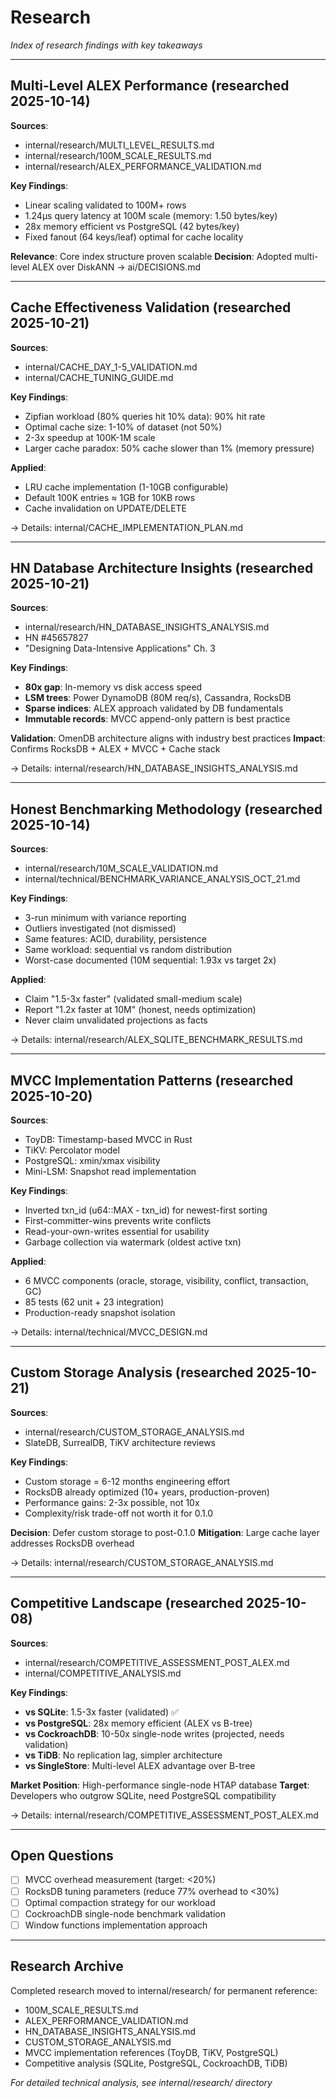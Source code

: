 # Research

_Index of research findings with key takeaways_

---

## Multi-Level ALEX Performance (researched 2025-10-14)

**Sources**:
- internal/research/MULTI_LEVEL_RESULTS.md
- internal/research/100M_SCALE_RESULTS.md
- internal/research/ALEX_PERFORMANCE_VALIDATION.md

**Key Findings**:
- Linear scaling validated to 100M+ rows
- 1.24μs query latency at 100M scale (memory: 1.50 bytes/key)
- 28x memory efficient vs PostgreSQL (42 bytes/key)
- Fixed fanout (64 keys/leaf) optimal for cache locality

**Relevance**: Core index structure proven scalable
**Decision**: Adopted multi-level ALEX over DiskANN → ai/DECISIONS.md

---

## Cache Effectiveness Validation (researched 2025-10-21)

**Sources**:
- internal/CACHE_DAY_1-5_VALIDATION.md
- internal/CACHE_TUNING_GUIDE.md

**Key Findings**:
- Zipfian workload (80% queries hit 10% data): 90% hit rate
- Optimal cache size: 1-10% of dataset (not 50%)
- 2-3x speedup at 100K-1M scale
- Larger cache paradox: 50% cache slower than 1% (memory pressure)

**Applied**:
- LRU cache implementation (1-10GB configurable)
- Default 100K entries ≈ 1GB for 10KB rows
- Cache invalidation on UPDATE/DELETE

→ Details: internal/CACHE_IMPLEMENTATION_PLAN.md

---

## HN Database Architecture Insights (researched 2025-10-21)

**Sources**:
- internal/research/HN_DATABASE_INSIGHTS_ANALYSIS.md
- HN #45657827
- "Designing Data-Intensive Applications" Ch. 3

**Key Findings**:
- **80x gap**: In-memory vs disk access speed
- **LSM trees**: Power DynamoDB (80M req/s), Cassandra, RocksDB
- **Sparse indices**: ALEX approach validated by DB fundamentals
- **Immutable records**: MVCC append-only pattern is best practice

**Validation**: OmenDB architecture aligns with industry best practices
**Impact**: Confirms RocksDB + ALEX + MVCC + Cache stack

→ Details: internal/research/HN_DATABASE_INSIGHTS_ANALYSIS.md

---

## Honest Benchmarking Methodology (researched 2025-10-14)

**Sources**:
- internal/research/10M_SCALE_VALIDATION.md
- internal/technical/BENCHMARK_VARIANCE_ANALYSIS_OCT_21.md

**Key Findings**:
- 3-run minimum with variance reporting
- Outliers investigated (not dismissed)
- Same features: ACID, durability, persistence
- Same workload: sequential vs random distribution
- Worst-case documented (10M sequential: 1.93x vs target 2x)

**Applied**:
- Claim "1.5-3x faster" (validated small-medium scale)
- Report "1.2x faster at 10M" (honest, needs optimization)
- Never claim unvalidated projections as facts

→ Details: internal/research/ALEX_SQLITE_BENCHMARK_RESULTS.md

---

## MVCC Implementation Patterns (researched 2025-10-20)

**Sources**:
- ToyDB: Timestamp-based MVCC in Rust
- TiKV: Percolator model
- PostgreSQL: xmin/xmax visibility
- Mini-LSM: Snapshot read implementation

**Key Findings**:
- Inverted txn_id (u64::MAX - txn_id) for newest-first sorting
- First-committer-wins prevents write conflicts
- Read-your-own-writes essential for usability
- Garbage collection via watermark (oldest active txn)

**Applied**:
- 6 MVCC components (oracle, storage, visibility, conflict, transaction, GC)
- 85 tests (62 unit + 23 integration)
- Production-ready snapshot isolation

→ Details: internal/technical/MVCC_DESIGN.md

---

## Custom Storage Analysis (researched 2025-10-21)

**Sources**:
- internal/research/CUSTOM_STORAGE_ANALYSIS.md
- SlateDB, SurrealDB, TiKV architecture reviews

**Key Findings**:
- Custom storage = 6-12 months engineering effort
- RocksDB already optimized (10+ years, production-proven)
- Performance gains: 2-3x possible, not 10x
- Complexity/risk trade-off not worth it for 0.1.0

**Decision**: Defer custom storage to post-0.1.0
**Mitigation**: Large cache layer addresses RocksDB overhead

→ Details: internal/research/CUSTOM_STORAGE_ANALYSIS.md

---

## Competitive Landscape (researched 2025-10-08)

**Sources**:
- internal/research/COMPETITIVE_ASSESSMENT_POST_ALEX.md
- internal/COMPETITIVE_ANALYSIS.md

**Key Findings**:
- **vs SQLite**: 1.5-3x faster (validated) ✅
- **vs PostgreSQL**: 28x memory efficient (ALEX vs B-tree)
- **vs CockroachDB**: 10-50x single-node writes (projected, needs validation)
- **vs TiDB**: No replication lag, simpler architecture
- **vs SingleStore**: Multi-level ALEX advantage over B-tree

**Market Position**: High-performance single-node HTAP database
**Target**: Developers who outgrow SQLite, need PostgreSQL compatibility

→ Details: internal/research/COMPETITIVE_ASSESSMENT_POST_ALEX.md

---

## Open Questions

- [ ] MVCC overhead measurement (target: <20%)
- [ ] RocksDB tuning parameters (reduce 77% overhead to <30%)
- [ ] Optimal compaction strategy for our workload
- [ ] CockroachDB single-node benchmark validation
- [ ] Window functions implementation approach

---

## Research Archive

Completed research moved to internal/research/ for permanent reference:
- 100M_SCALE_RESULTS.md
- ALEX_PERFORMANCE_VALIDATION.md
- HN_DATABASE_INSIGHTS_ANALYSIS.md
- CUSTOM_STORAGE_ANALYSIS.md
- MVCC implementation references (ToyDB, TiKV, PostgreSQL)
- Competitive analysis (SQLite, PostgreSQL, CockroachDB, TiDB)

_For detailed technical analysis, see internal/research/ directory_
